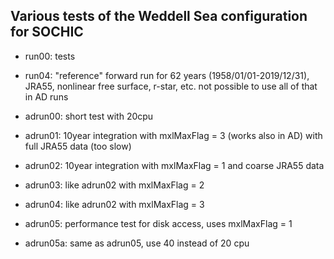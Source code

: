 ## Various tests of the Weddell Sea configuration for SOCHIC

- run00: tests

- run04: "reference" forward run for 62 years (1958/01/01-2019/12/31),
  JRA55, nonlinear free surface, r-star, etc. not possible to use all
  of that in AD runs

- adrun00: short test with 20cpu
- adrun01: 10year integration with mxlMaxFlag = 3 (works also in AD)
           with full JRA55 data (too slow)
- adrun02: 10year integration with mxlMaxFlag = 1 and coarse JRA55 data
- adrun03: like adrun02 with mxlMaxFlag = 2
- adrun04: like adrun02 with mxlMaxFlag = 3
- adrun05: performance test for disk access, uses mxlMaxFlag = 1
- adrun05a: same as adrun05, use 40 instead of 20 cpu